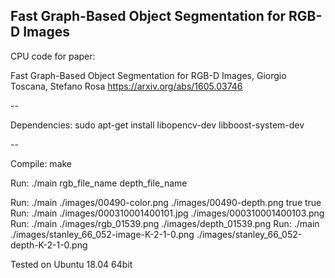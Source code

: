 ## Fast Graph-Based Object Segmentation for RGB-D Images

CPU code for paper:

Fast Graph-Based Object Segmentation for RGB-D Images, Giorgio Toscana, Stefano Rosa
https://arxiv.org/abs/1605.03746

-- 

Dependencies:
sudo apt-get install libopencv-dev libboost-system-dev

--

Compile: make

Run: ./main rgb_file_name depth_file_name

Run: ./main ./images/00490-color.png ./images/00490-depth.png true true
Run: ./main ./images/000310001400101.jpg ./images/000310001400103.png
Run: ./main ./images/rgb_01539.png ./images/depth_01539.png
Run: ./main ./images/stanley_66_052-image-K-2-1-0.png ./images/stanley_66_052-depth-K-2-1-0.png

Tested on Ubuntu 18.04 64bit




